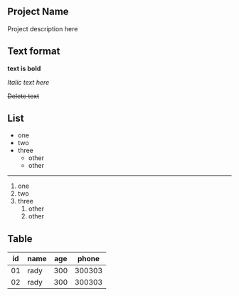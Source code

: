 ## Project Name 
Project description here

## Text format

**text is bold**

*Italic text here*

~~Delete text~~

## List
- one
- two
- three
    - other
    - other

---
1. one
2. two
3. three
      1. other
      2. other

## Table

| id | name | age | phone |
|----|------|-----|-------|
| 01 | rady | 300 | 300303|
| 02 | rady | 300 | 300303|